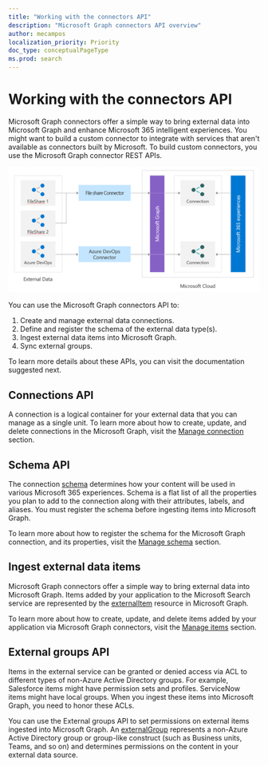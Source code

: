 ```yaml
---
title: "Working with the connectors API"
description: "Microsoft Graph connectors API overview"
author: mecampos
localization_priority: Priority
doc_type: conceptualPageType
ms.prod: search
---
```


# Working with the connectors API

Microsoft Graph connectors offer a simple way to bring external data into Microsoft Graph and enhance Microsoft 365 intelligent experiences. You might want to build a custom connector to integrate with services that aren't available as connectors built by Microsoft. To build custom connectors, you use the Microsoft Graph connector REST APIs.

![Image showing the external data coming trough different types of connectors to Microsoft Graph](./images/connectors-images/api-overview.png)

You can use the Microsoft Graph connectors API to:

1. Create and manage external data connections.
2. Define and register the schema of the external data type(s).
3. Ingest external data items into Microsoft Graph.
4. Sync external groups.

To learn more details about these APIs, you can visit the documentation suggested next.

## Connections API

A connection is a logical container for your external data that you can manage as a single unit.
To learn more about how to create, update, and delete connections in the Microsoft Graph, visit the [Manage connection](connecting-external-content-manage-connections.md) section.

## Schema API

The connection [schema](/graph/api/resources/schema?view=graph-rest-beta&amp;preserve-view=true) determines how your content will be used in various Microsoft 365 experiences. Schema is a flat list of all the properties you plan to add to the connection along with their attributes, labels, and aliases. You must register the schema before ingesting items into Microsoft Graph.

To learn more about how to register the schema for the Microsoft Graph connection, and its properties, visit the [Manage schema](connecting-external-content-manage-schema.md) section.

## Ingest external data items

Microsoft Graph connectors offer a simple way to bring external data into Microsoft Graph. Items added by your application to the Microsoft Search service are represented by the [externalItem](/graph/api/resources/externalitem?view=graph-rest-beta&preserve-view=true) resource in Microsoft Graph.

To learn more about how to create, update, and delete items added by your application via Microsoft Graph connectors, visit the [Manage items](connecting-external-content-manage-items.md) section.

## External groups API

Items in the external service can be granted or denied access via ACL to different types of non-Azure Active Directory groups. For example, Salesforce items might have permission sets and profiles. ServiceNow items might have local groups. When you ingest these items into Microsoft Graph, you need to honor these ACLs.

You can use the External groups API to set permissions on external items ingested into Microsoft Graph. An [externalGroup](/graph/api/externalgroup-post-members?view=graph-rest-beta&amp;preserve-view=true) represents a non-Azure Active Directory group or group-like construct (such as Business units, Teams, and so on) and determines permissions on the content in your external data source.